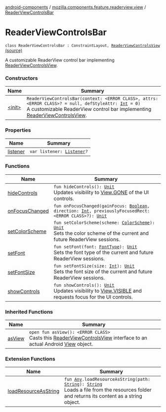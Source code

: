[android-components](../../index.md) / [mozilla.components.feature.readerview.view](../index.md) / [ReaderViewControlsBar](./index.md)

# ReaderViewControlsBar

`class ReaderViewControlsBar : ConstraintLayout, `[`ReaderViewControlsView`](../-reader-view-controls-view/index.md) [(source)](https://github.com/mozilla-mobile/android-components/blob/master/components/feature/readerview/src/main/java/mozilla/components/feature/readerview/view/ReaderViewControlsBar.kt#L25)

A customizable ReaderView control bar implementing [ReaderViewControlsView](../-reader-view-controls-view/index.md).

### Constructors

| Name | Summary |
|---|---|
| [&lt;init&gt;](-init-.md) | `ReaderViewControlsBar(context: <ERROR CLASS>, attrs: <ERROR CLASS>? = null, defStyleAttr: `[`Int`](https://kotlinlang.org/api/latest/jvm/stdlib/kotlin/-int/index.html)` = 0)`<br>A customizable ReaderView control bar implementing [ReaderViewControlsView](../-reader-view-controls-view/index.md). |

### Properties

| Name | Summary |
|---|---|
| [listener](listener.md) | `var listener: `[`Listener`](../-reader-view-controls-view/-listener/index.md)`?` |

### Functions

| Name | Summary |
|---|---|
| [hideControls](hide-controls.md) | `fun hideControls(): `[`Unit`](https://kotlinlang.org/api/latest/jvm/stdlib/kotlin/-unit/index.html)<br>Updates visibility to [View.GONE](#) of the UI controls. |
| [onFocusChanged](on-focus-changed.md) | `fun onFocusChanged(gainFocus: `[`Boolean`](https://kotlinlang.org/api/latest/jvm/stdlib/kotlin/-boolean/index.html)`, direction: `[`Int`](https://kotlinlang.org/api/latest/jvm/stdlib/kotlin/-int/index.html)`, previouslyFocusedRect: <ERROR CLASS>?): `[`Unit`](https://kotlinlang.org/api/latest/jvm/stdlib/kotlin/-unit/index.html) |
| [setColorScheme](set-color-scheme.md) | `fun setColorScheme(scheme: `[`ColorScheme`](../../mozilla.components.feature.readerview/-reader-view-feature/-color-scheme/index.md)`): `[`Unit`](https://kotlinlang.org/api/latest/jvm/stdlib/kotlin/-unit/index.html)<br>Sets the color scheme of the current and future ReaderView sessions. |
| [setFont](set-font.md) | `fun setFont(font: `[`FontType`](../../mozilla.components.feature.readerview/-reader-view-feature/-font-type/index.md)`): `[`Unit`](https://kotlinlang.org/api/latest/jvm/stdlib/kotlin/-unit/index.html)<br>Sets the font type of the current and future ReaderView sessions. |
| [setFontSize](set-font-size.md) | `fun setFontSize(size: `[`Int`](https://kotlinlang.org/api/latest/jvm/stdlib/kotlin/-int/index.html)`): `[`Unit`](https://kotlinlang.org/api/latest/jvm/stdlib/kotlin/-unit/index.html)<br>Sets the font size of the current and future ReaderView sessions. |
| [showControls](show-controls.md) | `fun showControls(): `[`Unit`](https://kotlinlang.org/api/latest/jvm/stdlib/kotlin/-unit/index.html)<br>Updates visibility to [View.VISIBLE](#) and requests focus for the UI controls. |

### Inherited Functions

| Name | Summary |
|---|---|
| [asView](../-reader-view-controls-view/as-view.md) | `open fun asView(): <ERROR CLASS>`<br>Casts this [ReaderViewControlsView](../-reader-view-controls-view/index.md) interface to an actual Android [View](#) object. |

### Extension Functions

| Name | Summary |
|---|---|
| [loadResourceAsString](../../mozilla.components.support.test.file/kotlin.-any/load-resource-as-string.md) | `fun `[`Any`](https://kotlinlang.org/api/latest/jvm/stdlib/kotlin/-any/index.html)`.loadResourceAsString(path: `[`String`](https://kotlinlang.org/api/latest/jvm/stdlib/kotlin/-string/index.html)`): `[`String`](https://kotlinlang.org/api/latest/jvm/stdlib/kotlin/-string/index.html)<br>Loads a file from the resources folder and returns its content as a string object. |
